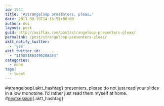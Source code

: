 ```yaml
---
id: 1551
title: '#strangeloop presenters, pleas…'
date: 2011-09-19T14:16:51+00:00
author: Avi
layout: post
guid: http://aviflax.com/post/strangeloop-presenters-pleas/
permalink: /post/strangeloop-presenters-pleas/
aktt_notify_twitter:
  - 'yes'
aktt_twitter_id:
  - "115851863496208384"
categories:
  - none
tags:
  - tweet
---
```

#[strangeloop](http://search.twitter.com/search?q=%23strangeloop){.aktt_hashtag} presenters, please do not just read your slides in a low monotone. I’d rather just read them myself at home. #[nextsession](http://search.twitter.com/search?q=%23nextsession){.aktt_hashtag}